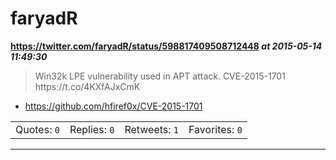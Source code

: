 # faryadR
**https://twitter.com/faryadR/status/598817409508712448 _at 2015-05-14 11:49:30_**
<blockquote>
Win32k LPE vulnerability used in APT attack. CVE-2015-1701 https://t.co/4KXfAJxCmK
</blockquote>

* https://github.com/hfiref0x/CVE-2015-1701

<table><tr>
<td>Quotes: <code>0</code></td>
<td>Replies: <code>0</code></td>
<td>Retweets: <code>1</code></td>
<td>Favorites: <code>0</code></td>
</table></tr>

---

